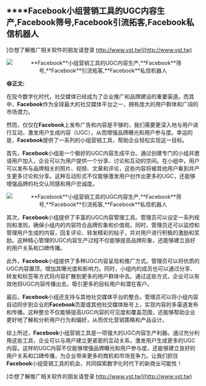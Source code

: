 ## ****Facebook**小组营销工具的UGC内容生产,**Facebook**筛号,**Facebook**引流拓客,**Facebook**私信机器人**

[😍想了解推广相关软件的朋友请登录 http://www.vst.tw](http://www.vst.tw)

 <center><img src="https://vst.tw/MP4/tuiguang/png/8.png" alt="**Facebook**小组营销工具的UGC内容生产,**Facebook**筛号,**Facebook**引流拓客,**Facebook**私信机器人"></center>

**😄正文:**

在现今数字化时代，社交媒体已经成为了企业推广和品牌建设的重要渠道。而其中，**Facebook**作为全球最大的社交媒体平台之一，拥有庞大的用户群体和广阔的市场潜力。

然而，仅仅在**Facebook**上发布广告和内容是不够的，我们需要更深入地与用户进行互动，激发用户生成内容（UGC），从而增强品牌曝光和用户参与度。幸运的是，**Facebook**提供了一系列的小组营销工具，帮助企业轻松实现这一目标。

首先，**Facebook**小组是一个极好的UGC内容生成平台。通过创建专门的小组并邀请用户加入，企业可以为用户提供一个分享、讨论和互动的空间。在小组中，用户可以发布与品牌相关的照片、视频、文章和评论，这些内容将被其他用户看到并产生更多讨论和分享。这种互动形式不仅能够激发用户创作出更多的UGC，还能够增强品牌的社交认同感和用户忠诚度。

 <center><img src="https://vst.tw/MP4/tuiguang/png/0.png" alt="**Facebook**小组营销工具的UGC内容生产,**Facebook**筛号,**Facebook**引流拓客,**Facebook**私信机器人"></center>

其次，**Facebook**小组提供了丰富的UGC内容管理工具。管理员可以设定一系列规则和准则，确保小组内的内容符合品牌形象和价值观。同时，管理员还可以监控和管理用户生成的内容，回复评论、转发精彩的帖子，并对用户进行积极的激励和奖励。这种精心管理的UGC内容生产过程不仅能够提高品牌形象，还能够建立良好的用户关系和口碑传播。

此外，**Facebook**小组提供了多种UGC内容呈现和推广方式。管理员可以将优质的UGC内容置顶，增加其曝光度和影响力。同时，小组内的成员也可以通过分享、转发和标签等方式将内容扩散到更多的用户群体中去。通过这些方式，企业可以有效地将UGC内容传播出去，吸引更多的目标用户和潜在客户。

最后，**Facebook**小组还支持与其他社交媒体平台的整合。管理员可以将小组内容自动同步到企业的**Facebook**页面或其他社交媒体账号上，实现内容的多渠道发布和传播。这种整合不仅能够提高UGC内容的可见度和覆盖范围，还能够帮助企业更好地了解和分析用户行为和偏好，从而优化营销策略和产品设计。

综上所述，**Facebook**小组营销工具是一项强大的UGC内容生产利器。通过充分利用这些工具，企业可以与用户建立更紧密的互动关系，激发用户生成更多的UGC内容。这样的UGC内容不仅能够增强品牌曝光和用户参与度，还能够建立良好的用户关系和口碑传播，为企业带来更多的商机和市场竞争力。让我们抓住**Facebook**小组营销工具的机会，共同探索数字化时代下的新商业可能性！

[😍想了解推广相关软件的朋友请登录 http://www.vst.tw](http://www.vst.tw)



